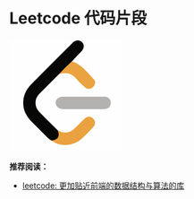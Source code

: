 # Leetcode 代码片段

![image](../../assets/LeetCode.png)

**推荐阅读：**

* [leetcode: 更加贴近前端的数据结构与算法的库](https://github.com/azl397985856/leetcode)